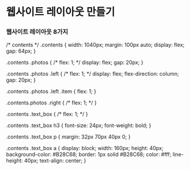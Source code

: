 # 웹사이트 레이아웃 만들기

### 웹사이트 레이아웃 8가지

/* contents */
.contents {
    width: 1040px;
    margin: 100px auto;
    display: flex;
    gap: 64px;
}

.contents .photos {
    /* flex: 1; */
    display: flex;
    gap: 20px;
}

.contents .photos .left {
    /* flex: 1; */
    display: flex;
    flex-direction: column;
    gap: 20px;
}

.contents .photos .left .item {
    flex: 1;
}

.contents.photos .right {
    /* flex: 1; */
}

.contents .text_box {
    /* flex: 1; */
}

.contents .text_box h3 {
    font-size: 24px;
    font-weight: bold;
}

.contents .text_box p {
    margin: 32px 70px 40px 0;
}

.contents .text_box a {
    display: block;
    width: 160px;
    height: 40px;
    background-color: #B28C68;
    border: 1px solid #B28C68;
    color: #fff;
    line-height: 40px;
    text-align: center;
}

